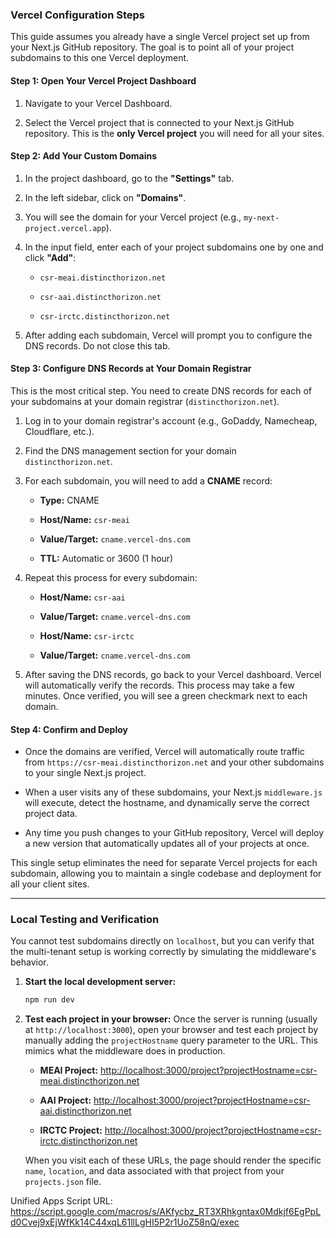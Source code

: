 ### Vercel Configuration Steps

This guide assumes you already have a single Vercel project set up from your Next.js GitHub repository. The goal is to point all of your project subdomains to this one Vercel deployment.

#### **Step 1: Open Your Vercel Project Dashboard**

1.  Navigate to your Vercel Dashboard.
    
2.  Select the Vercel project that is connected to your Next.js GitHub repository. This is the **only Vercel project** you will need for all your sites.
    

#### **Step 2: Add Your Custom Domains**

1.  In the project dashboard, go to the **"Settings"** tab.
    
2.  In the left sidebar, click on **"Domains"**.
    
3.  You will see the domain for your Vercel project (e.g., `my-next-project.vercel.app`).
    
4.  In the input field, enter each of your project subdomains one by one and click **"Add"**:
    
    *   `csr-meai.distincthorizon.net`
        
    *   `csr-aai.distincthorizon.net`
        
    *   `csr-irctc.distincthorizon.net`
        
5.  After adding each subdomain, Vercel will prompt you to configure the DNS records. Do not close this tab.
    

#### **Step 3: Configure DNS Records at Your Domain Registrar**

This is the most critical step. You need to create DNS records for each of your subdomains at your domain registrar (`distincthorizon.net`).

1.  Log in to your domain registrar's account (e.g., GoDaddy, Namecheap, Cloudflare, etc.).
    
2.  Find the DNS management section for your domain `distincthorizon.net`.
    
3.  For each subdomain, you will need to add a **CNAME** record:
    
    *   **Type:** CNAME
        
    *   **Host/Name:** `csr-meai`
        
    *   **Value/Target:** `cname.vercel-dns.com`
        
    *   **TTL:** Automatic or 3600 (1 hour)
        
4.  Repeat this process for every subdomain:
    
    *   **Host/Name:** `csr-aai`
        
    *   **Value/Target:** `cname.vercel-dns.com`
        
    *   **Host/Name:** `csr-irctc`
        
    *   **Value/Target:** `cname.vercel-dns.com`
        
5.  After saving the DNS records, go back to your Vercel dashboard. Vercel will automatically verify the records. This process may take a few minutes. Once verified, you will see a green checkmark next to each domain.
    

#### **Step 4: Confirm and Deploy**

*   Once the domains are verified, Vercel will automatically route traffic from `https://csr-meai.distincthorizon.net` and your other subdomains to your single Next.js project.
    
*   When a user visits any of these subdomains, your Next.js `middleware.js` will execute, detect the hostname, and dynamically serve the correct project data.
    
*   Any time you push changes to your GitHub repository, Vercel will deploy a new version that automatically updates all of your projects at once.
    

This single setup eliminates the need for separate Vercel projects for each subdomain, allowing you to maintain a single codebase and deployment for all your client sites.

---

### **Local Testing and Verification**

You cannot test subdomains directly on `localhost`, but you can verify that the multi-tenant setup is working correctly by simulating the middleware's behavior.

1.  **Start the local development server:**
    ```bash
    npm run dev
    ```

2.  **Test each project in your browser:**
    Once the server is running (usually at `http://localhost:3000`), open your browser and test each project by manually adding the `projectHostname` query parameter to the URL. This mimics what the middleware does in production.

    *   **MEAI Project:**
        [http://localhost:3000/project?projectHostname=csr-meai.distincthorizon.net](http://localhost:3000/project?projectHostname=csr-meai.distincthorizon.net)

    *   **AAI Project:**
        [http://localhost:3000/project?projectHostname=csr-aai.distincthorizon.net](http://localhost:3000/project?projectHostname=csr-aai.distincthorizon.net)

    *   **IRCTC Project:**
        [http://localhost:3000/project?projectHostname=csr-irctc.distincthorizon.net](http://localhost:3000/project?projectHostname=csr-irctc.distincthorizon.net)

    When you visit each of these URLs, the page should render the specific `name`, `location`, and data associated with that project from your `projects.json` file.


Unified Apps Script URL: https://script.google.com/macros/s/AKfycbz_RT3XRhkgntax0Mdkjf6EgPpLd0Cvej9xEjWfKk14C44xqL61llLgHI5P2r1UoZ58nQ/exec